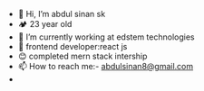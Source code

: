 - 👋 Hi, I’m abdul sinan sk
- 🏕️ 23 year old
- 🌱 I’m currently working at edstem technologies
- 🐾 frontend developer:react js
- 😊 completed mern stack intership
- 📫 How to reach me:- abdulsinan8@gmail.com
- 
<!---
Abdulsinan642/Abdulsinan642 is a ✨ special ✨ repository because its `README.md` (this file) appears on your GitHub profile.
You can click the Preview link to take a look at your changes.
--->
